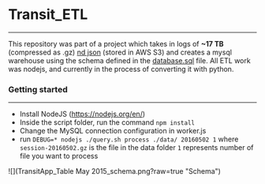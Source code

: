# Transit_ETL
----

This repository was part of a project which takes in logs of **~17 TB** (compressed as .gz) [nd json](http://ndjson.org/) (stored in AWS S3) and creates a mysql warehouse using the schema defined in the [database.sql](database.sql) file.
All ETL work was nodejs, and currently in the process of converting it with python.


### Getting started
----

- Install NodeJS (https://nodejs.org/en/)
- Inside the script folder, run the command `npm install`
- Change the MySQL connection configuration in worker.js
- run `DEBUG=* nodejs ./query.sh process ./data/ 20160502 1` where `session-20160502.gz` is the file in the data folder `1` represents number of file you want to process


![](TransitApp_Table May 2015_schema.png?raw=true "Schema")
